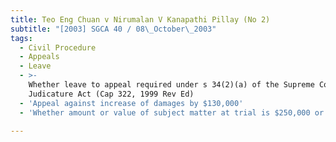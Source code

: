 ```yaml
---
title: Teo Eng Chuan v Nirumalan V Kanapathi Pillay (No 2)
subtitle: "[2003] SGCA 40 / 08\_October\_2003"
tags:
  - Civil Procedure
  - Appeals
  - Leave
  - >-
    Whether leave to appeal required under s 34(2)(a) of the Supreme Court of
    Judicature Act (Cap 322, 1999 Rev Ed)
  - 'Appeal against increase of damages by $130,000'
  - 'Whether amount or value of subject matter at trial is $250,000 or less'

---
```


